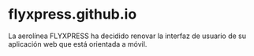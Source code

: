 # flyxpress.github.io
La aerolínea FLYXPRESS ha decidido renovar la interfaz de usuario de su aplicación web que está orientada a móvil. 
